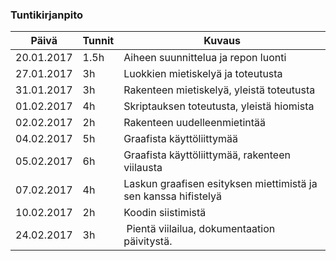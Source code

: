 ### Tuntikirjanpito
Päivä | Tunnit | Kuvaus
--------------- | ----- | ------
20.01.2017 | 1.5h | Aiheen suunnittelua ja repon luonti
27.01.2017 | 3h | Luokkien mietiskelyä ja toteutusta
31.01.2017 | 3h | Rakenteen mietiskelyä, yleistä toteutusta
01.02.2017 | 4h | Skriptauksen toteutusta, yleistä hiomista
02.02.2017 | 2h | Rakenteen uudelleenmietintää
04.02.2017 | 5h | Graafista käyttöliittymää
05.02.2017 | 6h | Graafista käyttöliittymää, rakenteen viilausta
07.02.2017 | 4h | Laskun graafisen esityksen miettimistä ja sen kanssa hifistelyä
10.02.2017 | 2h | Koodin siistimistä
24.02.2017 | 3h | Pientä viilailua, dokumentaation päivitystä.